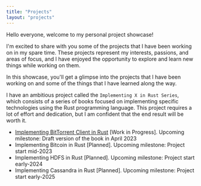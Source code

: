 ```yaml
---
title: "Projects"
layout: "projects"
---
```


Hello everyone, welcome to my personal project showcase! 

I'm excited to share with you some of the projects that I have been working on in my spare time. These projects represent my interests, passions, and areas of focus, and I have enjoyed the opportunity to explore and learn new things while working on them. 

In this showcase, you'll get a glimpse into the projects that I have been working on and some of the things that I have learned along the way. 

I have an ambitious project called the `Implementing X in Rust Series`, which consists of a series of books focused on implementing specific technologies using the Rust programming language. This project requires a lot of effort and dedication, but I am confident that the end result will be worth it.

- [Implementing BitTorrent Client in Rust](https://gitlab.com/almazmurzabekov/implementing-bittorrent-client-in-rust) [Work in Progress]. Upcoming milestone: Draft version of the book in April 2023
- Implementing Bitcoin in Rust [Planned]. Upcoming milestone: Project start mid-2023
- Implementing HDFS in Rust [Planned]. Upcoming milestone: Project start early-2024
- Implementing Cassandra in Rust [Planned]. Upcoming milestone: Project start early-2025